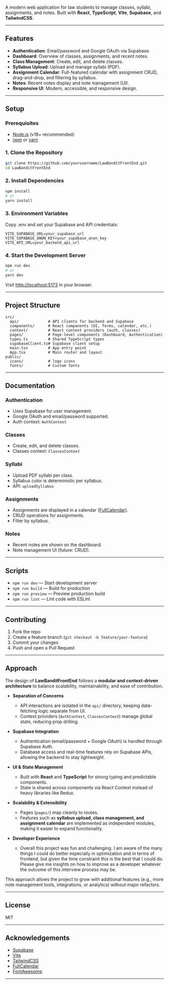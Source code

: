 A modern web application for law students to manage classes, syllabi, assignments, and notes. Built with **React**, **TypeScript**, **Vite**, **Supabase**, and **TailwindCSS**.

---

## Features

- **Authentication**: Email/password and Google OAuth via Supabase.
- **Dashboard**: Overview of classes, assignments, and recent notes.
- **Class Management**: Create, edit, and delete classes.
- **Syllabus Upload**: Upload and manage syllabi (PDF).
- **Assignment Calendar**: Full-featured calendar with assignment CRUD, drag-and-drop, and filtering by syllabus.
- **Notes**: Recent notes display and note management (UI).
- **Responsive UI**: Modern, accessible, and responsive design.

---

## Setup

### Prerequisites

- [Node.js](https://nodejs.org/) (v18+ recommended)
- [npm](https://www.npmjs.com/) or [yarn](https://yarnpkg.com/)

### 1. Clone the Repository

```sh
git clone https://github.com/yourusername/LawBanditFrontEnd.git
cd LawBanditFrontEnd
```

### 2. Install Dependencies

```sh
npm install
# or
yarn install
```

### 3. Environment Variables

Copy .env and set your Supabase and API credentials:

```env
VITE_SUPABASE_URL=your_supabase_url
VITE_SUPABASE_ANON_KEY=your_supabase_anon_key
VITE_API_URL=your_backend_api_url
```

### 4. Start the Development Server

```sh
npm run dev
# or
yarn dev
```

Visit [http://localhost:5173](http://localhost:5173) in your browser.

---

## Project Structure

```
src/
  api/             # API clients for backend and Supabase
  components/      # React components (UI, forms, calendar, etc.)
  context/         # React context providers (auth, classes)
  pages/           # Page-level components (Dashboard, Authentication)
  types.ts         # Shared TypeScript types
  supabaseClient.ts# Supabase client setup
  main.tsx         # App entry point
  App.tsx          # Main router and layout
public/
  icons/           # logo icons
  fonts/           # Custom fonts
```

---

## Documentation

### Authentication

- Uses Supabase for user management.
- Google OAuth and email/password supported.
- Auth context: `AuthContext`

### Classes

- Create, edit, and delete classes.
- Classes context: `ClassesContext`

### Syllabi

- Upload PDF syllabi per class.
- Syllabus color is deterministic per syllabus.
- API: `uploadSyllabus`

### Assignments

- Assignments are displayed in a calendar ([FullCalendar](https://fullcalendar.io/)).
- CRUD operations for assignments.
- Filter by syllabus.

### Notes

- Recent notes are shown on the dashboard.
- Note management UI (future: CRUD).

---

## Scripts

- `npm run dev` — Start development server
- `npm run build` — Build for production
- `npm run preview` — Preview production build
- `npm run lint` — Lint code with ESLint

---

## Contributing

1. Fork the repo
2. Create a feature branch (`git checkout -b feature/your-feature`)
3. Commit your changes
4. Push and open a Pull Request

---

## Approach

The design of **LawBanditFrontEnd** follows a **modular and context-driven architecture** to balance scalability, maintainability, and ease of contribution.

- **Separation of Concerns**  
  - API interactions are isolated in the `api/` directory, keeping data-fetching logic separate from UI.  
  - Context providers (`AuthContext`, `ClassesContext`) manage global state, reducing prop drilling.  

- **Supabase Integration**  
  - Authentication (email/password + Google OAuth) is handled through Supabase Auth.  
  - Database access and real-time features rely on Supabase APIs, allowing the backend to stay lightweight.  

- **UI & State Management**  
  - Built with **React** and **TypeScript** for strong typing and predictable components.  
  - State is shared across components via React Context instead of heavy libraries like Redux.  

- **Scalability & Extensibility**  
  - Pages (`pages/`) map cleanly to routes.    
  - Features such as **syllabus upload, class management, and assignment calendar** are implemented as independent modules, making it easier to expand functionality.  

- **Developer Experience**  
  - Overall this project was fun and challenging. I am aware of the many things I could do better especially in optimization and in terms of frontend, but given the time constraint this is the best that I could do. Please give me insights on how to improve as a developer whatever the outcome of this interview process may be.

This approach allows the project to grow with additional features (e.g., more note management tools, integrations, or analytics) without major refactors.

---

## License

MIT

---

## Acknowledgements

- [Supabase](https://supabase.com/)
- [Vite](https://vitejs.dev/)
- [TailwindCSS](https://tailwindcss.com/)
- [FullCalendar](https://fullcalendar.io/)
- [FontAwesome](https://fontawesome.com/)

---
